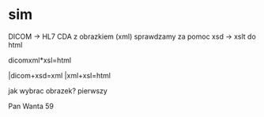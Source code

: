 # sim

DICOM -> HL7 CDA z obrazkiem (xml) sprawdzamy za pomoc xsd -> xslt do html

dicomxml*xsl=html

|dicom+xsd=xml
|xml+xsl=html

jak wybrac obrazek?
pierwszy

Pan Wanta 59